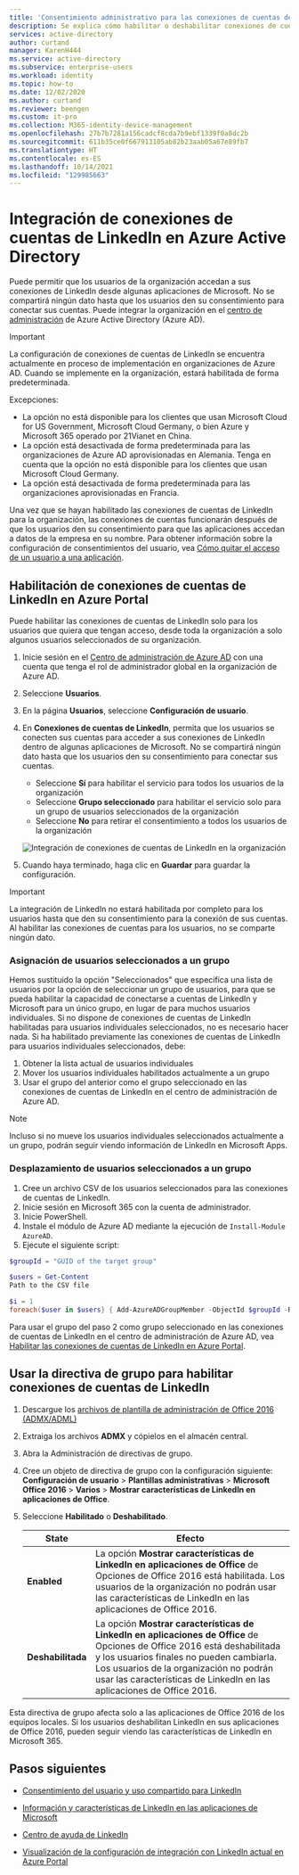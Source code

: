 ```yaml
---
title: 'Consentimiento administrativo para las conexiones de cuentas de LinkedIn: Azure AD | Microsoft Docs'
description: Se explica cómo habilitar o deshabilitar conexiones de cuentas de integración de LinkedIn para aplicaciones de Microsoft en Azure Active Directory
services: active-directory
author: curtand
manager: KarenH444
ms.service: active-directory
ms.subservice: enterprise-users
ms.workload: identity
ms.topic: how-to
ms.date: 12/02/2020
ms.author: curtand
ms.reviewer: beengen
ms.custom: it-pro
ms.collection: M365-identity-device-management
ms.openlocfilehash: 27b7b7281a156cadcf8cda7b9ebf1339f0a8dc2b
ms.sourcegitcommit: 611b35ce0f667913105ab82b23aab05a67e89fb7
ms.translationtype: HT
ms.contentlocale: es-ES
ms.lasthandoff: 10/14/2021
ms.locfileid: "129985663"
---
```

# <a name="integrate-linkedin-account-connections-in-azure-active-directory"></a>Integración de conexiones de cuentas de LinkedIn en Azure Active Directory

Puede permitir que los usuarios de la organización accedan a sus conexiones de LinkedIn desde algunas aplicaciones de Microsoft. No se compartirá ningún dato hasta que los usuarios den su consentimiento para conectar sus cuentas. Puede integrar la organización en el [centro de administración](https://aad.portal.azure.com) de Azure Active Directory (Azure AD).

> [!IMPORTANT]
> La configuración de conexiones de cuentas de LinkedIn se encuentra actualmente en proceso de implementación en organizaciones de Azure AD. Cuando se implemente en la organización, estará habilitada de forma predeterminada.
>
> Excepciones:
>
> * La opción no está disponible para los clientes que usan Microsoft Cloud for US Government, Microsoft Cloud Germany, o bien Azure y Microsoft 365 operado por 21Vianet en China.
> * La opción está desactivada de forma predeterminada para las organizaciones de Azure AD aprovisionadas en Alemania. Tenga en cuenta que la opción no está disponible para los clientes que usan Microsoft Cloud Germany.
> * La opción está desactivada de forma predeterminada para las organizaciones aprovisionadas en Francia.
>
> Una vez que se hayan habilitado las conexiones de cuentas de LinkedIn para la organización, las conexiones de cuentas funcionarán después de que los usuarios den su consentimiento para que las aplicaciones accedan a datos de la empresa en su nombre. Para obtener información sobre la configuración de consentimientos del usuario, vea [Cómo quitar el acceso de un usuario a una aplicación](../manage-apps/methods-for-removing-user-access.md).

## <a name="enable-linkedin-account-connections-in-the-azure-portal"></a>Habilitación de conexiones de cuentas de LinkedIn en Azure Portal

Puede habilitar las conexiones de cuentas de LinkedIn solo para los usuarios que quiera que tengan acceso, desde toda la organización a solo algunos usuarios seleccionados de su organización.

1. Inicie sesión en el [Centro de administración de Azure AD](https://aad.portal.azure.com/) con una cuenta que tenga el rol de administrador global en la organización de Azure AD.
1. Seleccione **Usuarios**.
1. En la página **Usuarios**, seleccione **Configuración de usuario**.
1. En **Conexiones de cuentas de LinkedIn**, permita que los usuarios se conecten sus cuentas para acceder a sus conexiones de LinkedIn dentro de algunas aplicaciones de Microsoft. No se compartirá ningún dato hasta que los usuarios den su consentimiento para conectar sus cuentas.

    * Seleccione **Sí** para habilitar el servicio para todos los usuarios de la organización
    * Seleccione **Grupo seleccionado** para habilitar el servicio solo para un grupo de usuarios seleccionados de la organización
    * Seleccione **No** para retirar el consentimiento a todos los usuarios de la organización

    ![Integración de conexiones de cuentas de LinkedIn en la organización](./media/linkedin-integration/linkedin-integration.png)

1. Cuando haya terminado, haga clic en **Guardar** para guardar la configuración.

> [!Important]
> La integración de LinkedIn no estará habilitada por completo para los usuarios hasta que den su consentimiento para la conexión de sus cuentas. Al habilitar las conexiones de cuentas para los usuarios, no se comparte ningún dato.

### <a name="assign-selected-users-with-a-group"></a>Asignación de usuarios seleccionados a un grupo

Hemos sustituido la opción "Seleccionados" que especifica una lista de usuarios por la opción de seleccionar un grupo de usuarios, para que se pueda habilitar la capacidad de conectarse a cuentas de LinkedIn y Microsoft para un único grupo, en lugar de para muchos usuarios individuales. Si no dispone de conexiones de cuentas de LinkedIn habilitadas para usuarios individuales seleccionados, no es necesario hacer nada. Si ha habilitado previamente las conexiones de cuentas de LinkedIn para usuarios individuales seleccionados, debe:

1. Obtener la lista actual de usuarios individuales
1. Mover los usuarios individuales habilitados actualmente a un grupo
1. Usar el grupo del anterior como el grupo seleccionado en las conexiones de cuentas de LinkedIn en el centro de administración de Azure AD.

> [!NOTE]
> Incluso si no mueve los usuarios individuales seleccionados actualmente a un grupo, podrán seguir viendo información de LinkedIn en Microsoft Apps.

### <a name="move-currently-selected-users-to-a-group"></a>Desplazamiento de usuarios seleccionados a un grupo

1. Cree un archivo CSV de los usuarios seleccionados para las conexiones de cuentas de LinkedIn.
1. Inicie sesión en Microsoft 365 con la cuenta de administrador.
1. Inicie PowerShell.
1. Instale el módulo de Azure AD mediante la ejecución de `Install-Module AzureAD`.
1. Ejecute el siguiente script:

  ``` PowerShell
  $groupId = "GUID of the target group"
  
  $users = Get-Content 
  Path to the CSV file
  
  $i = 1
  foreach($user in $users} { Add-AzureADGroupMember -ObjectId $groupId -RefObjectId $user ; Write-Host $i Added $user ; $i++ ; Start-Sleep -Milliseconds 10 }
  ```

Para usar el grupo del paso 2 como grupo seleccionado en las conexiones de cuentas de LinkedIn en el centro de administración de Azure AD, vea [Habilitar las conexiones de cuentas de LinkedIn en Azure Portal](#enable-linkedin-account-connections-in-the-azure-portal).

## <a name="use-group-policy-to-enable-linkedin-account-connections"></a>Usar la directiva de grupo para habilitar conexiones de cuentas de LinkedIn

1. Descargue los [archivos de plantilla de administración de Office 2016 (ADMX/ADML)](https://www.microsoft.com/download/details.aspx?id=49030)
1. Extraiga los archivos **ADMX** y cópielos en el almacén central.
1. Abra la Administración de directivas de grupo.
1. Cree un objeto de directiva de grupo con la configuración siguiente: **Configuración de usuario** > **Plantillas administrativas** > **Microsoft Office 2016** > **Varios** > **Mostrar características de LinkedIn en aplicaciones de Office**.
1. Seleccione **Habilitado** o **Deshabilitado**.
  
   State | Efecto
   ------ | ------
   **Enabled** | La opción **Mostrar características de LinkedIn en aplicaciones de Office** de Opciones de Office 2016 está habilitada. Los usuarios de la organización no podrán usar las características de LinkedIn en las aplicaciones de Office 2016.
   **Deshabilitada** | La opción **Mostrar características de LinkedIn en aplicaciones de Office** de Opciones de Office 2016 está deshabilitada y los usuarios finales no pueden cambiarla. Los usuarios de la organización no podrán usar las características de LinkedIn en las aplicaciones de Office 2016.

Esta directiva de grupo afecta solo a las aplicaciones de Office 2016 de los equipos locales. Si los usuarios deshabilitan LinkedIn en sus aplicaciones de Office 2016, pueden seguir viendo las características de LinkedIn en Microsoft 365.

## <a name="next-steps"></a>Pasos siguientes

* [Consentimiento del usuario y uso compartido para LinkedIn](linkedin-user-consent.md)

* [Información y características de LinkedIn en las aplicaciones de Microsoft](https://go.microsoft.com/fwlink/?linkid=850740)

* [Centro de ayuda de LinkedIn](https://www.linkedin.com/help/linkedin)

* [Visualización de la configuración de integración con LinkedIn actual en Azure Portal](https://aad.portal.azure.com/#blade/Microsoft_AAD_IAM/UserManagementMenuBlade/UserSettings)